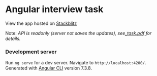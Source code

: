 # Angular interview task

View the app hosted on [Stackblitz](https://stackblitz.com/github/lazysergey/angular-interview-test/)

Note: *API is readonly (server not saves the updates), see[_task.pdf](https://github.com/lazysergey/angular-interview-test/blob/master/_task.pdf) for details.*

### Development server

Run `ng serve` for a dev server. Navigate to `http://localhost:4200/`. Generated with [Angular CLI](https://github.com/angular/angular-cli) version 7.3.8.
